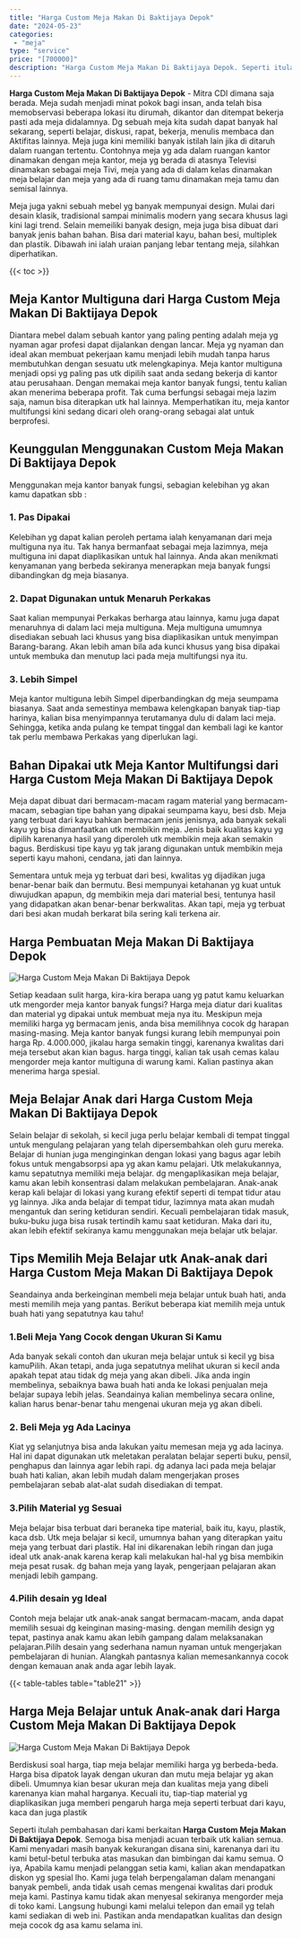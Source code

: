 ```yaml
---
title: "Harga Custom Meja Makan Di Baktijaya Depok"
date: "2024-05-23"
categories:
 - "meja"
type: "service"
price: "[700000]"
description: "Harga Custom Meja Makan Di Baktijaya Depok. Seperti itulah pembahasan dari kami berkaitan **Harga Custom Meja Makan Di Baktijaya Depok**. Semoga bisa menjadi..."
---
```


**Harga Custom Meja Makan Di Baktijaya Depok** - Mitra CDI dimana saja berada. Meja sudah menjadi minat pokok bagi insan, anda telah bisa memobservasi beberapa lokasi itu dirumah, dikantor dan ditempat bekerja pasti ada meja didalamnya. Dg sebuah meja kita sudah dapat banyak hal sekarang, seperti belajar, diskusi, rapat, bekerja, menulis membaca dan Aktifitas lainnya. Meja juga kini memiliki banyak istilah lain jika di ditaruh dalam ruangan tertentu. Contohnya meja yg ada dalam ruangan kantor dinamakan dengan meja kantor, meja yg berada di atasnya Televisi dinamakan sebagai meja Tivi, meja yang ada di dalam kelas dinamakan meja belajar dan meja yang ada di ruang tamu dinamakan meja tamu dan semisal lainnya.

Meja juga yakni sebuah mebel yg banyak mempunyai design. Mulai dari desain klasik, tradisional sampai minimalis modern yang secara khusus lagi kini lagi trend. Selain memeiliki banyak design, meja juga bisa dibuat dari banyak jenis bahan bahan. Bisa dari material kayu, bahan besi, multiplek dan plastik. Dibawah ini ialah uraian panjang lebar tentang meja, silahkan diperhatikan.

{{< toc >}}

## Meja Kantor Multiguna dari Harga Custom Meja Makan Di Baktijaya Depok

Diantara mebel dalam sebuah kantor yang paling penting adalah meja yg nyaman agar profesi dapat dijalankan dengan lancar. Meja yg nyaman dan ideal akan membuat pekerjaan kamu menjadi lebih mudah tanpa harus membutuhkan dengan sesuatu utk melengkapinya. Meja kantor multiguna menjadi opsi yg paling pas utk dipilih saat anda sedang bekerja di kantor atau perusahaan. Dengan memakai meja kantor banyak fungsi, tentu kalian akan menerima beberapa profit. Tak cuma berfungsi sebagai meja lazim saja, namun bisa diterapkan utk hal lainnya. Memperhatikan itu, meja kantor multifungsi kini sedang dicari oleh orang-orang sebagai alat untuk berprofesi.

## Keunggulan Menggunakan Custom Meja Makan Di Baktijaya Depok

Menggunakan meja kantor banyak fungsi, sebagian kelebihan yg akan kamu dapatkan sbb :

### 1\. Pas Dipakai

Kelebihan yg dapat kalian peroleh pertama ialah kenyamanan dari meja multiguna nya itu. Tak hanya bermanfaat sebagai meja lazimnya, meja multiguna ini dapat diaplikasikan untuk hal lainnya. Anda akan menikmati kenyamanan yang berbeda sekiranya menerapkan meja banyak fungsi dibandingkan dg meja biasanya.

### 2\. Dapat Digunakan untuk Menaruh Perkakas

Saat kalian mempunyai Perkakas berharga atau lainnya, kamu juga dapat menaruhnya di dalam laci meja multiguna. Meja multiguna umumnya disediakan sebuah laci khusus yang bisa diaplikasikan untuk menyimpan Barang-barang. Akan lebih aman bila ada kunci khusus yang bisa dipakai untuk membuka dan menutup laci pada meja multifungsi nya itu.

### 3\. Lebih Simpel

Meja kantor multiguna lebih Simpel diperbandingkan dg meja seumpama biasanya. Saat anda semestinya membawa kelengkapan banyak tiap-tiap harinya, kalian bisa menyimpannya terutamanya dulu di dalam laci meja. Sehingga, ketika anda pulang ke tempat tinggal dan kembali lagi ke kantor tak perlu membawa Perkakas yang diperlukan lagi.

## Bahan Dipakai utk Meja Kantor Multifungsi dari Harga Custom Meja Makan Di Baktijaya Depok

Meja dapat dibuat dari bermacam-macam ragam material yang bermacam-macam, sebagian tipe bahan yang dipakai seumpama kayu, besi dsb. Meja yang terbuat dari kayu bahkan bermacam jenis jenisnya, ada banyak sekali kayu yg bisa dimanfaatkan utk membikin meja. Jenis baik kualitas kayu yg dipilih karenanya hasil yang diperoleh utk membikin meja akan semakin bagus. Berdiskusi tipe kayu yg tak jarang digunakan untuk membikin meja seperti kayu mahoni, cendana, jati dan lainnya.

Sementara untuk meja yg terbuat dari besi, kwalitas yg dijadikan juga benar-benar baik dan bermutu. Besi mempunyai ketahanan yg kuat untuk diwujudkan apapun, dg membikin meja dari material besi, tentunya hasil yang didapatkan akan benar-benar berkwalitas. Akan tapi, meja yg terbuat dari besi akan mudah berkarat bila sering kali terkena air.

## Harga Pembuatan Meja Makan Di Baktijaya Depok

![Harga Custom Meja Makan Di Baktijaya Depok](/images/meja/meja-dewasa-001.jpg)

Setiap keadaan sulit harga, kira-kira berapa uang yg patut kamu keluarkan utk mengorder meja kantor banyak fungsi? Harga meja diatur dari kualitas dan material yg dipakai untuk membuat meja nya itu. Meskipun meja memiliki harga yg bermacam jenis, anda bisa memilihnya cocok dg harapan masing-masing. Meja kantor banyak fungsi kurang lebih mempunyai poin harga Rp. 4.000.000, jikalau harga semakin tinggi, karenanya kwalitas dari meja tersebut akan kian bagus. harga tinggi, kalian tak usah cemas kalau mengorder meja kantor multiguna di warung kami. Kalian pastinya akan menerima harga spesial.

## Meja Belajar Anak dari Harga Custom Meja Makan Di Baktijaya Depok

Selain belajar di sekolah, si kecil juga perlu belajar kembali di tempat tinggal untuk mengulang pelajaran yang telah dipersembahkan oleh guru mereka. Belajar di hunian juga menginginkan dengan lokasi yang bagus agar lebih fokus untuk mengabsorpsi apa yg akan kamu pelajari. Utk melakukannya, kamu sepatutnya memiliki meja belajar. dg mengaplikasikan meja belajar, kamu akan lebih konsentrasi dalam melakukan pembelajaran. Anak-anak kerap kali belajar di lokasi yang kurang efektif seperti di tempat tidur atau yg lainnya. Jika anda belajar di tempat tidur, lazimnya mata akan mudah mengantuk dan sering ketiduran sendiri. Kecuali pembelajaran tidak masuk, buku-buku juga bisa rusak tertindih kamu saat ketiduran. Maka dari itu, akan lebih efektif sekiranya kamu menggunakan meja belajar utk belajar.

## Tips Memilih Meja Belajar utk Anak-anak dari Harga Custom Meja Makan Di Baktijaya Depok

Seandainya anda berkeinginan membeli meja belajar untuk buah hati, anda mesti memilih meja yang pantas. Berikut beberapa kiat memilih meja untuk buah hati yang sepatutnya kau tahu!

### 1.Beli Meja Yang Cocok dengan Ukuran Si Kamu

Ada banyak sekali contoh dan ukuran meja belajar untuk si kecil yg bisa kamuPilih. Akan tetapi, anda juga sepatutnya melihat ukuran si kecil anda apakah tepat atau tidak dg meja yang akan dibeli. Jika anda ingin membelinya, sebaiknya bawa buah hati anda ke lokasi penjualan meja belajar supaya lebih jelas. Seandainya kalian membelinya secara online, kalian harus benar-benar tahu mengenai ukuran meja yg akan dibeli.

### 2\. Beli Meja yg Ada Lacinya

Kiat yg selanjutnya bisa anda lakukan yaitu memesan meja yg ada lacinya. Hal ini dapat digunakan utk meletakan peralatan belajar seperti buku, pensil, penghapus dan lainnya agar lebih rapi. dg adanya laci pada meja belajar buah hati kalian, akan lebih mudah dalam mengerjakan proses pembelajaran sebab alat-alat sudah disediakan di tempat.

### 3.Pilih Material yg Sesuai

Meja belajar bisa terbuat dari beraneka tipe material, baik itu, kayu, plastik, kaca dsb. Utk meja belajar si kecil, umumnya bahan yang diterapkan yaitu meja yang terbuat dari plastik. Hal ini dikarenakan lebih ringan dan juga ideal utk anak-anak karena kerap kali melakukan hal-hal yg bisa membikin meja pesat rusak. dg bahan meja yang layak, pengerjaan pelajaran akan menjadi lebih gampang.

### 4.Pilih desain yg Ideal

Contoh meja belajar utk anak-anak sangat bermacam-macam, anda dapat memilih sesuai dg keinginan masing-masing. dengan memilih design yg tepat, pastinya anak kamu akan lebih gampang dalam melaksanakan pelajaran.Pilih desain yang sederhana namun nyaman untuk mengerjakan pembelajaran di hunian. Alangkah pantasnya kalian memesankannya cocok dengan kemauan anak anda agar lebih layak.

{{< table-tables table="table21" >}}

## Harga Meja Belajar untuk Anak-anak dari Harga Custom Meja Makan Di Baktijaya Depok

![Harga Custom Meja Makan Di Baktijaya Depok](/images/meja/meja-anak-005.jpg)

Berdiskusi soal harga, tiap meja belajar memiliki harga yg berbeda-beda. Harga bisa dipatok layak dengan ukuran dan mutu meja belajar yg akan dibeli. Umumnya kian besar ukuran meja dan kualitas meja yang dibeli karenanya kian mahal harganya. Kecuali itu, tiap-tiap material yg diaplikasikan juga memberi pengaruh harga meja seperti terbuat dari kayu, kaca dan juga plastik

Seperti itulah pembahasan dari kami berkaitan **Harga Custom Meja Makan Di Baktijaya Depok**. Semoga bisa menjadi acuan terbaik utk kalian semua. Kami menyadari masih banyak kekurangan disana sini, karenanya dari itu kami betul-betul terbuka atas masukan dan bimbingan dai kamu semua. O iya, Apabila kamu menjadi pelanggan setia kami, kalian akan mendapatkan diskon yg spesial lho. Kami juga telah berpengalaman dalam menangani banyak pembeli, anda tidak usah cemas mengenai kwalitas dari produk meja kami. Pastinya kamu tidak akan menyesal sekiranya mengorder meja di toko kami. Langsung hubungi kami melalui telepon dan email yg telah kami sediakan di web ini. Pastikan anda mendapatkan kualitas dan design meja cocok dg asa kamu selama ini.

